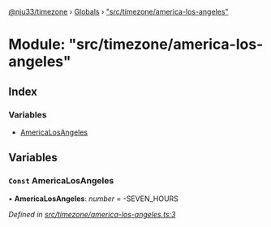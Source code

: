 [@nju33/timezone](../README.md) › [Globals](../globals.md) › ["src/timezone/america-los-angeles"](_src_timezone_america_los_angeles_.md)

# Module: "src/timezone/america-los-angeles"

## Index

### Variables

* [AmericaLosAngeles](_src_timezone_america_los_angeles_.md#const-americalosangeles)

## Variables

### `Const` AmericaLosAngeles

• **AmericaLosAngeles**: *number* = -SEVEN_HOURS

*Defined in [src/timezone/america-los-angeles.ts:3](https://github.com/nju33/timezone/blob/84669d2/src/timezone/america-los-angeles.ts#L3)*
